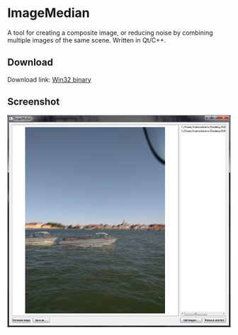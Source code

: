 # ImageMedian
A tool for creating a composite image, or reducing noise by combining multiple images of the same scene. Written in Qt/C++.

## Download

Download link: [Win32 binary](https://github.com/Extender/ImageMedian/raw/master/bin/imagemedian-v1.0-bin-win32.zip)

## Screenshot

![Screenshot](Screenshot.png)
